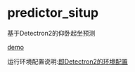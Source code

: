 # predictor_situp
基于Detectron2的仰卧起坐预测

[demo](http://player.bilibili.com/player.html?aid=370262057&bvid=BV14Z4y1x7mp&cid=178694480&page=1)


运行环境配置说明:[即Detectron2的环境配置](https://github.com/facebookresearch/detectron2/blob/master/INSTALL.md)
    

